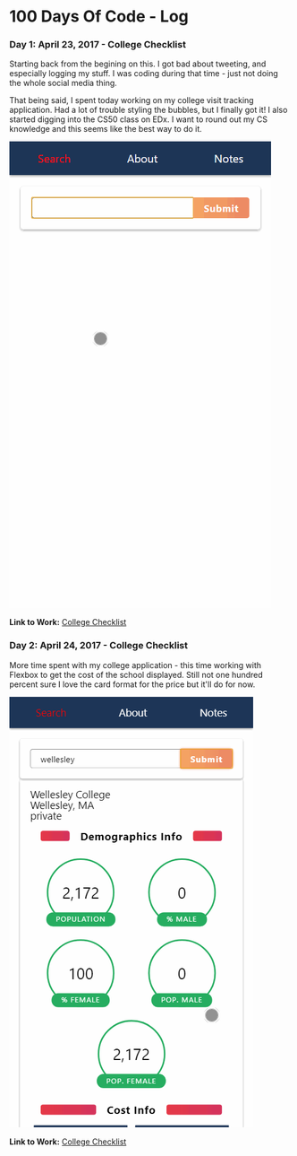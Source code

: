 # 100 Days Of Code - Log

### Day 1: April 23, 2017 - College Checklist

Starting back from the begining on this. I got bad about tweeting, and especially logging my stuff. I was coding during that time - just not doing the whole social media thing.

That being said, I spent today working on my college visit tracking application. Had a lot of trouble styling the bubbles, but I finally got it! I also started digging into the CS50 class on EDx. I want to round out my CS knowledge and this seems like the best way to do it.

![Day 1 Image](img/day1.gif "Searching for Babson")

**Link to Work:** [College Checklist](https://github.com/leo-generali/college-checklist)

### Day 2: April 24, 2017 - College Checklist

More time spent with my college application - this time working with Flexbox to get the cost of the school displayed. Still not one hundred percent sure I love the card format for the price but it'll do for now.

![Day 2 Image](img/day2.gif "New price styling")

**Link to Work:** [College Checklist](https://github.com/leo-generali/college-checklist)
